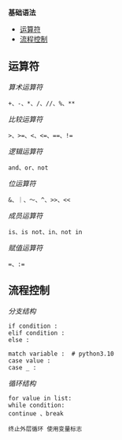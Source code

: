 **基础语法**
- [运算符](#运算符)
- [流程控制](#流程控制)

## 运算符 ##
*算术运算符*
```
+、-、*、/、//、%、**
```

*比较运算符*  
```
>、>=、<、<=、==、!=
```

*逻辑运算符*  
```
and、or、not
```

*位运算符*  
```
&、｜、～、^、>>、<<
```
  
*成员运算符*  
```
is、is not、in、not in
```

*赋值运算符*  
```
=、:=
```

## 流程控制 ##
*分支结构*
```
if condition :
elif condition :
else :
```
```
match variable :  # python3.10
case value :
case _ :    
```

*循环结构*
```
for value in list:  
while condition:
continue 、break

终止外层循环 使用变量标志
```
